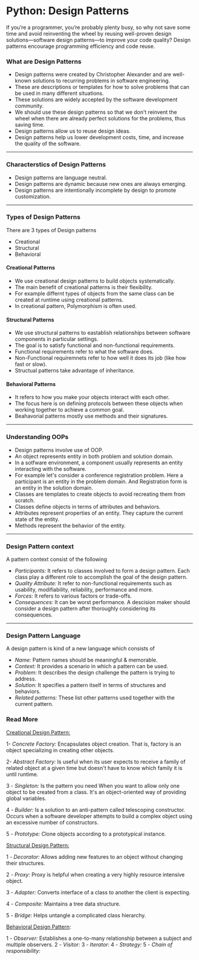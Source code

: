 # Python: Design Patterns

If you’re a programmer, you’re probably plenty busy, so why not save some time and avoid reinventing the wheel by reusing well-proven design solutions—software design patterns—to improve your code quality? Design patterns encourage programming efficiency and code reuse.

### What are Design Patterns

* Design patterns were created by Christopher Alexander and are well-known solutions to recurring problems in software engineering.
* These are descriptions or templates for how to solve problems that can be used in many different situations.
* These solutions are widely accepted by the software development community.
* We should use these design patterns so that we don't reinvent the wheel when there are already perfect solutions for the problems, thus saving time.
* Design patterns allow us to reuse design ideas.
* Design patterns help us lower development costs, time, and increase the quality of the software.

***

### Characterstics of Design Patterns

* Design patterns are language neutral.
* Design patterns are dynamic because new ones are always emerging.
* Design patterns are intentionally incomplete by design to promote customization.

***

### Types of Design Patterns

There are 3 types of Design patterns

* Creational
* Structural
* Behavioral

#### Creational Patterns

* We use creational design patterns to build objects systematically.
* The main benefit of creational patterns is their flexibility.
* For example differnt types of objects from the same class can be created at runtime using creational patterns.
* In creational pattern, Polymorphism is often used.

#### Structural Patterns

* We use structural patterns to eastablish relationships between software components in particular settings.
* The goal is to satisfy functional and non-functional requirements.
* Functional requirements refer to what the software does.
* Non-Functional requiremnets refer to how well it does its job (like how fast or slow).
* Structual patterns take advantage of inheritance.

#### Behavioral Patterns

* It refers to how you make your objects interact with each other.
* The focus here is on defining protocols between these objects when working together to achieve a common goal.
* Beahavorial patterns mostly use methods and their signatures.

***

### Understanding OOPs

* Design patterns involve use of OOP.
* An object represents entity in both problem and solution domain.
* In a sotfware environment, a component usually represents an entity interacting with the software.
* For example let's consider a conference registration problem.
	Here a participant is an entity in the problem domain.
	And Registration form is an entity in the solution domain.
* Classes are templates to create objects to avoid recreating them from scratch.
* Classes define objects in terms of attributes and behaviors.
* Attributes represent properties of an entity. They capture the current state of the entity.
* Methods represent the behavior of the entity.

***

### Design Pattern context

A pattern context consist of the following

* *Participants:* It refers to classes involved to form a design pattern. Each class play a different role to accomplish the goal of the design pattern.
* *Quality Attribute:* It refer to non-functional requirements such as usability, modifiability, reliability, performance and more.
* *Forces:* It refers to various factors or trade-offs.
* *Consequences:* It can be worst performance.
A descision maker should consider a design pattern after thoroughly considering its consequences.

***

### Design Pattern Language

A design pattern is kind of a new language which consists of

* *Name:* Pattern names should be meaningful & memorable.
* *Context:* It provides a scenario in which a pattern can be used.
* *Problem:* It describes the design challenge the pattern is trying to address.
* *Solution:* It specifies a pattern itself in terms of structures and behaviors.
* *Related patterns:* These list other patterns used together with the current pattern.

### Read More

[Creational Design Pattern:](https://github.com/rauljrz/python-design-patterns/tree/main/1%20-%20Creation%20Patterns)

1- *Concrete Factory:* Encapsulates object creation. That is, factory is an object specializing in creating other objects.

2- *Abstract Factory:* Is useful when its user expects to receive a family of related object at a given time but doesn't have to know which family it is until runtime.

3 - *Singleton:* Is the pattern you need When you want to allow only one object to be created from a class. It's an object-oriented way of providing global variables.

4 - *Builder:* Is a solution to an anti-pattern called telescoping constructor. Occurs when a software developer attempts to build a complex object using an excessive number of constructors.

5 - *Prototype:* Clone objects according to a prototypical instance.

[Structural Design Pattern:](https://github.com/rauljrz/python-design-patterns/tree/main/2%20-%20Structural%20Patterns)

1 - *Decorator:* Allows adding new features to an object without changing their structures.

2 - *Proxy:* Proxy is helpful when creating a very highly resource intensive object.

3 - *Adapter:* Converts interface of a class to another the client is expecting.

4 - *Composite:* Maintains a tree data structure.

5 - *Bridge:* Helps untangle a complicated class hierarchy.

[Behavioral Design Pattern](https://github.com/rauljrz/python-design-patterns/tree/main/3%20-%20Behavional%20Patterns):

1 - *Observer:* Establishes a one-to-many relationship between a subject and multiple observers.
2 - *Visitor:*
3 - *Iterator:*
4 - *Strategy:*
5 - *Chain of responsibility:*
